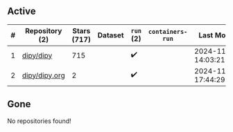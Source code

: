 ## Active
| # | Repository (2) | Stars (717) | Dataset | `run` (2) | `containers-run` | Last Modified |
| --- | --- | --- | --- | --- | --- | --- |
| 1 | [dipy/dipy](https://github.com/dipy/dipy) | 715 |  | :heavy_check_mark: |  | 2024-11-08 14:03:21+00:00 |
| 2 | [dipy/dipy.org](https://github.com/dipy/dipy.org) | 2 |  | :heavy_check_mark: |  | 2024-11-07 17:44:29+00:00 |

## Gone
No repositories found!
